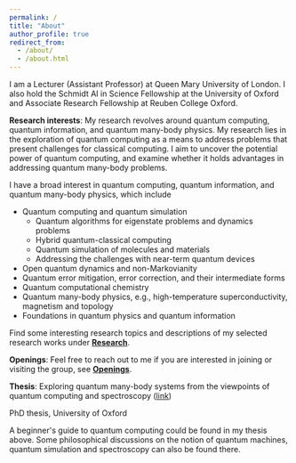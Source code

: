 ```yaml
---
permalink: /
title: "About"
author_profile: true
redirect_from: 
  - /about/
  - /about.html
---
```


I am a Lecturer (Assistant Professor) at Queen Mary University of London. I also hold the Schmidt AI in Science Fellowship at the University of Oxford and Associate Research Fellowship at Reuben College Oxford. 

**Research interests**: My research revolves around quantum computing, quantum information, and quantum many-body physics. My research lies in the exploration of quantum computing as a means to address problems that present challenges for classical computing. I aim to uncover the potential power of quantum computing, and examine whether it holds advantages in addressing quantum many-body problems. 

I have a broad interest in quantum computing, quantum information, and quantum many-body physics, which include
* Quantum computing and quantum simulation
  *  Quantum algorithms for eigenstate problems and dynamics problems
  *  Hybrid quantum-classical computing
  *  Quantum simulation of molecules and materials
  *  Addressing the challenges with near-term quantum devices
* Open quantum dynamics and non-Markovianity 
* Quantum error mitigation, error correction, and their intermediate forms
* Quantum computational chemistry
* Quantum many-body physics, e.g., high-temperature superconductivity, magnetism and topology
* Foundations in quantum physics and quantum information
  
Find some interesting research topics and descriptions of my selected research works under **[Research](research.md)**. 

**Openings**: Feel free to reach out to me if you are interested in joining or visiting the group, see **[Openings](openings.md)**.

**Thesis**:
Exploring quantum many-body systems from the viewpoints of quantum computing and spectroscopy ([link](https://ora.ox.ac.uk/objects/uuid:de5499cb-9c49-4be3-acc1-5be4cb81099d))

PhD thesis, University of Oxford

A beginner's guide to quantum computing could be found in my thesis above. Some philosophical discussions on the notion of quantum machines, quantum simulation and spectroscopy can also be found there.



